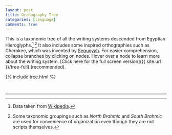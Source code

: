 ```yaml
---
layout: post
title: Orthography Tree
categories: [language]
comments: true
---
```


This is a taxonomic tree of all the writing systems descended from Egyptian Hieroglyphs.[^1]<sup>,</sup>[^2] It also includes some inspired orthographies such as Cherokee, which was invented by [Sequoyah](https://en.wikipedia.org/wiki/Sequoyah). For easier comprehension, collapse branches by clicking on nodes. Hover over a node to learn more about the writing system. [Click here for the full screen version]({{ site.url }}/tree-full) (recommended).

{% include tree.html %}

<!--more-->

&nbsp;
<hr/>

[^1]: Data taken from [Wikipedia](https://en.wikipedia.org/wiki/List_of_writing_systems).
[^2]: Some taxonomic groupings such as *North Brahmic* and *South Brahmic* are used for convenience of organization even though they are not scripts themselves.